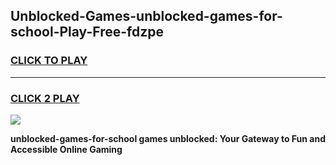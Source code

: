 
## Unblocked-Games-unblocked-games-for-school-Play-Free-fdzpe
<h3>
<a href="https://premium76.site?title=unblocked-games-for-school&ref=24M">CLICK TO PLAY</a></h3>
<hr>

<h3>
<a href="https://premium76.site?title=unblocked-games-for-school&ref=24M">CLICK 2 PLAY</a>
  
</h3>

<a href="https://premium76.site?title=unblocked-games-for-school&ref=24M"><img src="https://clearcache.store/games.png"></a>


**unblocked-games-for-school games unblocked: Your Gateway to Fun and Accessible Online Gaming**
